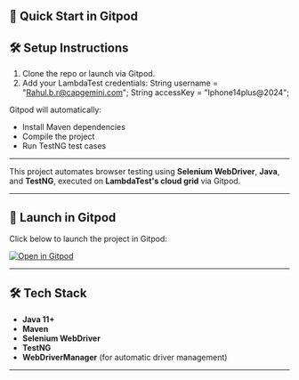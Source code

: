 ## 🚀 Quick Start in Gitpod


## 🛠️ Setup Instructions

1. Clone the repo or launch via Gitpod.
2. Add your LambdaTest credentials:
   String username = "Rahul.b.r@capgemini.com";
   String accessKey = "Iphone14plus@2024";


Gitpod will automatically:
- Install Maven dependencies
- Compile the project
- Run TestNG test cases

---

This project automates browser testing using **Selenium WebDriver**, **Java**, and **TestNG**, executed on **LambdaTest's cloud grid** via Gitpod.

---

## 🚀 Launch in Gitpod

Click below to launch the project in Gitpod:

[![Open in Gitpod](https://gitpod.io/button/open-in-gitpod.svg)](https://gitpod.io/https://github.com/Rahulbr123/LambdaTest-Certifications.git)


---


## 🛠️ Tech Stack

- **Java 11+**
- **Maven**
- **Selenium WebDriver**
- **TestNG**
- **WebDriverManager** (for automatic driver management)

---
